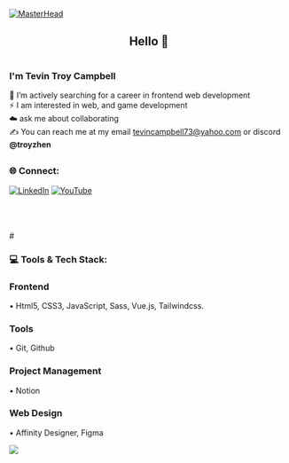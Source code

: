 <!-- banner -->
<!-- Mario -->
<!-- [![MasterHead](https://user-images.githubusercontent.com/74038190/225813708-98b745f2-7d22-48cf-9150-083f1b00d6c9.gif)](https://) -->

<!-- Star Passing -->
[![MasterHead](https://user-images.githubusercontent.com/74038190/238355349-7d484dc9-68a9-4ee6-a767-aea59035c12d.gif)](https://)

<h2 align="center">Hello 👋</h2>

# <h3>I'm Tevin Troy Campbell</h3>
🚀 I’m actively searching for a career in frontend web development<br>
⚡ I am interested in web, and game development<br>
☁️ ask me about collaborating<br>
✍️ You can reach me at my email tevincampbell73@yahoo.com or discord <b>@troyzhen</b>


## <h3>🌐 Connect:</h3>
[![LinkedIn](https://img.shields.io/badge/LinkedIn-%230077B5.svg?logo=linkedin&logoColor=white)](https://linkedin.com/in/tevin-campbell-b1b404203)
[![YouTube](https://img.shields.io/badge/YouTube-%23FF0000.svg?logo=YouTube&logoColor=white)](https://youtube.com/@troyzhen)
<!--[![Discord](https://img.shields.io/badge/Discord-%231B72BE.svg?logo=Discord&logoColor=white)](https://discord.gg/4a8vV8nC3z)-->
<br>
<br>
<br>
# <h3>💻 Tools & Tech Stack:</h3>
<h3>Frontend</h3>
• Html5, CSS3, JavaScript, Sass, Vue.js, Tailwindcss.
<br>
<h3>Tools</h3>
• Git, Github
<br>
<h3>Project Management</h3>
• Notion
<br>
<h3>Web Design</h3>
• Affinity Designer, Figma
<br>

[![](https://visitcount.itsvg.in/api?id=Troyzhenny&icon=3&color=2)](https://visitcount.itsvg.in)
